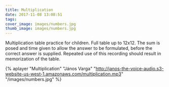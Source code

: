 ```yaml
---
title: Multiplication
date: 2017-11-08 13:08:51
tags:
cover_image: images/numbers.jpg
thumb_image: images/numbers.jpg
---
```


Multiplication table practice for children. Full table up to 12x12. The sum is posed and time given to allow the answer to be formulated, before the correct answer is supplied. Repeated use of this recording should result in memorization of the table. 

{% aplayer "Multiplication" "János Varga" "http://janos-the-voice-audio.s3-website-us-west-1.amazonaws.com/multiplication.mp3" "/images/numbers.jpg"  %}
